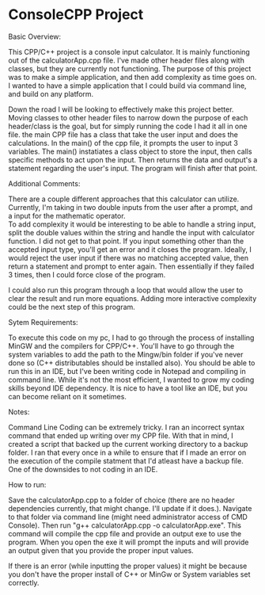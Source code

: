 # ConsoleCPP Project

Basic Overview:

This CPP/C++ project is a console input calculator.  It is mainly functioning out of the calculatorApp.cpp file.  I've made other header files along with classes, but they are currently not functioning.
The purpose of this project was to make a simple application, and then add complexity as time goes on.  I wanted to have a simple application that I could build via command line, and build on any platform.

Down the road I will be looking to effectively make this project better.  Moving classes to other header files to narrow down the purpose of each header/class is the goal, but for simply running the code I had it all in one file.
the main CPP file has a class that take the user input and does the calculations.  In the main() of the cpp file, it prompts the user to input 3 variables.  The main() instatiates a class object to store the input, then calls specific
methods to act upon the input.  Then returns the data and output's a statement regarding the user's input.  The program will finish after that point.

Additional Comments:

There are a couple different approaches that this calculator can utilize.  Currently, I'm taking in two double inputs from the user after a prompt, and a input for the mathematic operator.  
To add complexity it would be interesting to be able to handle a string input, split the double values within the string and handle the input with calculator function.
I did not get to that point.  If you input something other than the accepted input type, you'll get an error and it closes the program.  Ideally, I would reject the user input if there was no matching
accepted value, then return a statement and prompt to enter again.  Then essentially if they failed 3 times, then I could force close of the program.

I could also run this program through a loop that would allow the user to clear the result and run more equations.
Adding more interactive complexity could be the next step of this program.


Sytem Requirements:


To execute this code on my pc, I had to go through the process of installing MinGW and the compilers for CPP/C++.  You'll have to go through the system variables to add the path to the Mingw/bin folder if you've never done so (C++ distributables should be installed also).
You should be able to run this in an IDE, but I've been writing code in Notepad and compiling in command line.  While it's not the most efficient, I wanted to grow my coding skills beyond IDE dependency.  It is nice to have a tool
like an IDE, but you can become reliant on it sometimes.


Notes:

Command Line Coding can be extremely tricky.  I ran an incorrect syntax command that ended up writing over my CPP file.  With that in mind, I created a script that backed up the current working directory to a backup folder.
I ran that every once in a while to ensure that if I made an error on the execution of the compile statment that I'd atleast have a backup file.  One of the downsides to not coding in an IDE.


How to run:

Save the calculatorApp.cpp to a folder of choice (there are no header dependencies currently, that might change.  I'll update if it does.).  Navigate to that folder via command line (might need administrator access of CMD Console).  Then run "g++ calculatorApp.cpp -o calculatorApp.exe".
This command will compile the cpp file and provide an output exe to use the program.  When you open the exe it will prompt the inputs and will provide an output given that you provide the proper input values.

If there is an error (while inputting the proper values) it might be because you don't have the proper install of C++ or MinGw or System variables set correctly.
